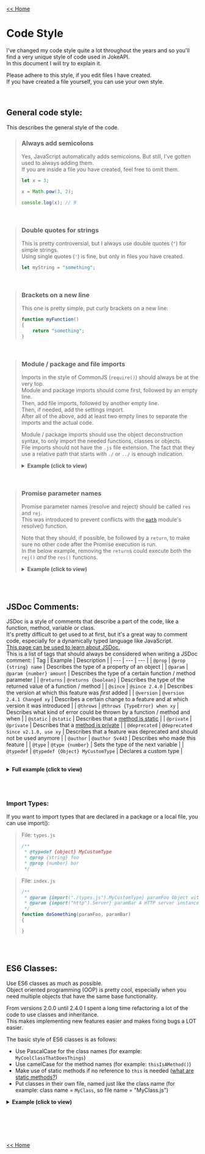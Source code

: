 [<< Home](./home.md#readme)
# Code Style
I've changed my code style quite a lot throughout the years and so you'll find a very unique style of code used in JokeAPI.  
In this document I will try to explain it.  
  
Please adhere to this style, if you edit files I have created.  
If you have created a file yourself, you can use your own style.

<br>

## General code style:
This describes the general style of the code.  
  
> ### Always add semicolons
> Yes, JavaScript automatically adds semicolons. But still, I've gotten used to always adding them.  
> If you are inside a file *you* have created, feel free to omit them.
> ```js
> let x = 3;
> 
> x = Math.pow(3, 2);
> 
> console.log(x); // 9
> ```

<br>

> ### Double quotes for strings
> This is pretty controversial, but I always use double quotes (`"`) for simple strings.  
> Using single quotes (`'`) is fine, but only in files *you* have created.
> ```js
> let myString = "something";
> ```

<br>

> ### Brackets on a new line
> This one is pretty simple, put curly brackets on a new line:  
> ```js
> function myFunction()
> {
>     return "something";
> }
> ```

<br>

> ### Module / package and file imports
> Imports in the style of CommonJS (`require()`) should always be at the very top.  
> Module and package imports should come first, followed by an empty line.  
> Then, add file imports, followed by another empty line.  
> Then, if needed, add the settings import.  
> After all of the above, add at least two empty lines to separate the imports and the actual code.  
>   
> Module / package imports should use the object deconstruction syntax, to only import the needed functions, classes or objects.  
> File imports should not have the `.js` file extension. The fact that they use a relative path that starts with `./` or `../` is enough indication.
> 
> <details><summary><b>Example (click to view)</b></summary>
> 
> ```js
> const { resolve, join } = require("path");
> const { allOfType } = require("svcorelib");
> 
> const Endpoint = require("./src/classes/Endpoint");
> const httpServer = require("./src/httpServer");
> 
> const settings = require("./settings");
> ```
> 
> </details>  
>   

<br>

> ### Promise parameter names
> Promise parameter names (resolve and reject) should be called `res` and `rej`.  
> This was introduced to prevent conflicts with the [`path`](https://nodejs.org/api/path.html) module's resolve() function.  
>   
> Note that they should, if possible, be followed by a `return`, to make sure no other code after the Promise execution is run.  
> In the below example, removing the `return`s could execute both the `rej()` *and* the `res()` functions.  
>   
> <details><summary><b>Example (click to view)</b></summary>
> 
> ```js
> const { resolve } = require("path");
> const { readFile } = require("fs");
> 
> function readFilePromise(filePath)
> {
>     return new Promise((res, rej) => {
>         filePath = resolve(filePath);
> 
>         readFile(filePath, (err, data) => {
>             if(err)
>                 return rej(err);
>             
>             return res(data.toString());
>         });
>     });
> }
> ```
> 
> </details>  
>   

<br><br>



## JSDoc Comments:
JSDoc is a style of comments that describe a part of the code, like a function, method, variable or class.  
It's pretty difficult to get used to at first, but it's a great way to comment code, especially for a dynamically typed language like JavaScript.  
[This page can be used to learn about JSDoc.](https://devdocs.io/jsdoc/)  
This is a list of tags that should always be considered when writing a JSDoc comment:
| Tag | Example | Description |
| --- | --- | --- |
| `@prop` | `@prop {string} name` | Describes the type of a property of an object |
| `@param` | `@param {number} amount` | Describes the type of a certain function / method parameter |
| `@returns` | `@returns {boolean}` | Describes the type of the returned value of a function / method |
| `@since` | `@since 2.4.0` | Describes the version at which this feature was *first* added |
| `@version` | `@version 2.4.1 Changed xy` | Describes a certain change to a feature and at which version it was introduced |
| `@throws` | `@throws {TypeError} when xy` | Describes what kind of error could be thrown by a function / method and when |
| `@static` | `@static` | Describes that a [method is static](https://developer.mozilla.org/en-US/docs/Web/JavaScript/Reference/Classes/static) |
| `@private` | `@private` | Describes that a [method is private](https://javascript.info/private-protected-properties-methods) |
| `@deprecated` | `@deprecated Since v2.1.0, use xy` | Describes that a feature was deprecated and should not be used anymore |
| `@author` | `@author Sv443` | Describes who made this feature |
| `@type` | `@type {number}` | Sets the type of the next variable |
| `@typedef` | `@typedef {Object} MyCustomType` | Declares a custom type |

<br>

<details><summary><b>Full example (click to view)</b></summary>

```js
/**
 * @typedef {Object} PersonObj This object describes a person
 * @prop {string} name The person's name
 * @prop {number} age The age of the person
 * @prop {boolean} [isIdiot] Optional - whether this person is an idiot
 */

/**
 * This class describes a person
 * @since 1.0.0
 * @author Sv443
 */
class Person
{
    /**
     * Constructs an instance of the `Person` class
     * @param {PersonObj} person
     */
    constructor(person)
    {
        this.name = person.name;
        this.age = person.age;

        this._setIdiocy(person);
    }

    /**
     * Private method - sets the idiocy status based on a passed person object
     * @private
     * @param {PersonObj} person
     * @since 1.0.0
     * @version 1.1.0 The default value was not set correctly, this has now been fixed
     */
    _setIdiocy(person)
    {
        this.isIdiot = person.isIdiot || null; // property is optional, so default to null
    }

    /**
     * Returns the name of a passed person
     * @static
     * @param {Person} someone
     * @returns {string} Returns the name of the passed Person
     * @throws TypeError if the parameter `someone` is not an instance of the class `Person`
     * @since 1.1.0
     */
    static getName(someone)
    {
        if(someone instanceof Person)
            return someone.name;
        else
            throw new TypeError("The passed parameter \"someone\" is not an instance of the class \"Person\"");
    }

    /**
     * @deprecated This method was replaced by the static method `Person.getName()`, so it shouldn't be used anymore
     * @since 1.0.0
     * @version 1.1.0 Deprecated method
     */
    getMyName()
    {
        return this.name;
    }
}




/** @type {PersonObj} */
let svenObj = {
    name: "Sven",
    age: 19,
    isIdiot: true
};

let sven = new Person(svenObj);

console.log(Person.getName(sven)); // "Sven"
```

</details>



<br><br>



### Import Types:
If you want to import types that are declared in a package or a local file, you can use import():  

> File: `types.js`
> ```js
> /**
>  * @typedef {object} MyCustomType
>  * @prop {string} foo
>  * @prop {number} bar
>  */
> ```
  
> File: `index.js`
> ```js
> /**
>  * @param {import("./types.js").MyCustomType} paramFoo Object with `foo` and `bar` props
>  * @param {import("http").Server} paramBar A HTTP server instance
>  */
> function doSomething(paramFoo, paramBar)
> {
> 
> }
> ```


<br><br>



## ES6 Classes:
Use ES6 classes as much as possible.  
Object oriented programming (OOP) is pretty cool, especially when you need multiple objects that have the same base functionality.  
  
From versions 2.0.0 until 2.4.0 I spent a long time refactoring a lot of the code to use classes and inheritance.  
This makes implementing new features easier and makes fixing bugs a LOT easier.  
  
The basic style of ES6 classes is as follows:
- Use PascalCase for the class names (for example: `MyCoolClassThatDoesThings`)
- Use camelCase for the method names (for example: `thisIsAMethod()`)
- Make use of static methods if no reference to `this` is needed ([what are static methods?](https://developer.mozilla.org/en-US/docs/Web/JavaScript/Reference/Classes/static))
- Put classes in their own file, named just like the class name (for example: class name = `MyClass`, so file name = "MyClass.js")  
  
<details><summary><b>Example (click to view)</b></summary>

```js
/**
 * This is my class
 */
class MyClass
{
    /**
     * Constructs an instance of the class `MyClass`
     * @param {string} foo Some parameter, idk
     */
    constructor(foo)
    {
        this.foo = foo;
    }

    /**
     * Returns the property "foo", as uppercase
     * @returns {string}
     */
    getFoo()
    {
        return MyClass.uppercase(this.foo); // static methods can't be called on `this`
    }

    /**
     * Converts a string to uppercase
     * @static
     * @param {string} str
     * @returns {string}
     */
    static uppercase(str)
    {
        return str.toUpperCase();
    }
}

module.exports = MyClass; // since classes are in their own files, export the class so it can be imported in other files
```

<br>
    
### Example usage:
```
let x = new MyClass("example"); // create an instance of the class using the `new` keyword

console.log(x.foo);      // "example"
console.log(x.getFoo()); // "EXAMPLE"

// using the static method, outside of the class:
console.log(MyClass.uppercase("something")); // "SOMETHING"
```

</details>


<br><br><br><br>

[<< Home](./home.md#readme)
